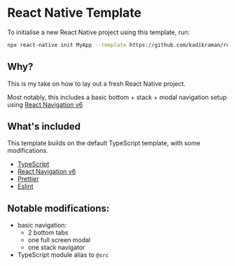 # React Native Template

To initialise a new React Native project using this template, run:

```sh
npx react-native init MyApp --template https://github.com/kadikraman/react-native-template.git
```

## Why?

This is my take on how to lay out a fresh React Native project.

Most notably, this includes a basic bottom + stack + modal navigation setup using [React Navigation v6](https://reactnavigation.org/docs/6.x/getting-started)

## What's included

This template builds on the default TypeScript template, with some modifications.

- [TypeScript](https://www.typescriptlang.org/)
- [React Navigation v6](https://reactnavigation.org/docs/6.x/getting-started)
- [Prettier](https://prettier.io/)
- [Eslint](https://eslint.org/)

## Notable modifications:

- basic navigation:
  - 2 bottom tabs
  - one full screen modal
  - one stack navigator
- TypeScript module alias to `@src`
